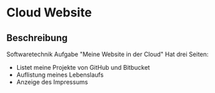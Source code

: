 # Cloud Website

## Beschreibung

Softwaretechnik Aufgabe "Meine Website in der Cloud"
Hat drei Seiten:
 * Listet meine Projekte von GitHub und Bitbucket
 * Auflistung meines Lebenslaufs
 * Anzeige des Impressums
